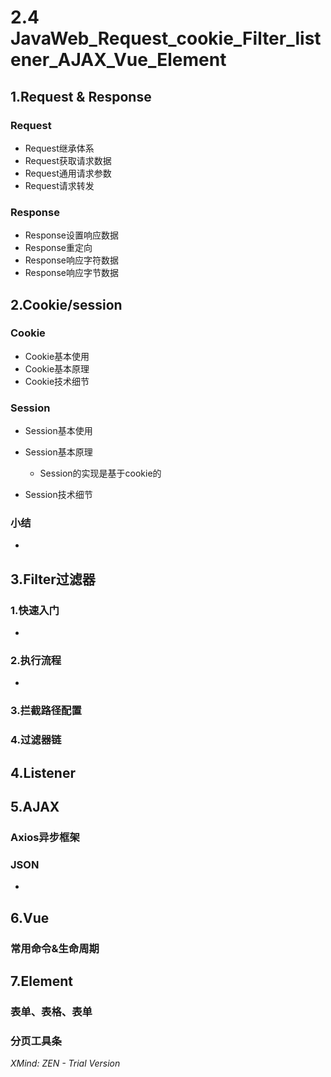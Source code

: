 # 2.4 JavaWeb_Request_cookie_Filter_listener_AJAX_Vue_Element

## 1.Request & Response

### Request

- Request继承体系
- Request获取请求数据
- Request通用请求参数
- Request请求转发

### Response

- Response设置响应数据
- Response重定向
- Response响应字符数据
- Response响应字节数据

## 2.Cookie/session

### 

### Cookie

- Cookie基本使用
- Cookie基本原理
- Cookie技术细节

### Session

- Session基本使用
- Session基本原理

	- Session的实现是基于cookie的

- Session技术细节

### 小结

- 

## 3.Filter过滤器

### 1.快速入门

- 

### 2.执行流程

- 

### 3.拦截路径配置

### 4.过滤器链

## 4.Listener

### 

## 5.AJAX

### 

### Axios异步框架

### JSON

- 

## 6.Vue

### 

### 常用命令&生命周期

## 7.Element

### 

### 表单、表格、表单

### 分页工具条

*XMind: ZEN - Trial Version*